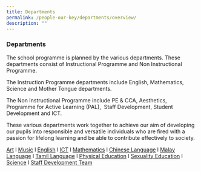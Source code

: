 ```yaml
---
title: Departments
permalink: /people-our-key/departments/overview/
description: ""
---
```

### Departments

The school programme is planned by the various departments. These departments consist of Instructional Programme and Non Instructional Programme. 

The Instruction Programme departments include English, Mathematics, Science and Mother Tongue departments. 

The Non Instructional Programme include PE & CCA, Aesthetics, Programme for Active Learning (PAL),  Staff Development, Student Development and ICT. 

These various departments work together to achieve our aim of developing our pupils into responsible and versatile individuals who are fired with a passion for lifelong learning and be able to contribute effectively to society.

[Art](https://staging.d19higur8fqack.amplifyapp.com/departments/Aesthetics/art-crafts) l [Music](https://staging.d19higur8fqack.amplifyapp.com/departments/Aesthetics/music) l [English](https://staging.d19higur8fqack.amplifyapp.com/departments/english) l [ICT](https://staging.d19higur8fqack.amplifyapp.com/departments/ICT) l [Mathematics](https://staging.d19higur8fqack.amplifyapp.com/departments/mathematics) l [Chinese Language](https://staging.d19higur8fqack.amplifyapp.com/departments/Mother-Tongue/chinese) l [Malay Language](https://staging.d19higur8fqack.amplifyapp.com/departments/Mother-Tongue/malay) l [Tamil Language](https://staging.d19higur8fqack.amplifyapp.com/departments/Mother-Tongue/tamil) l [Physical Education](https://staging.d19higur8fqack.amplifyapp.com/departments/physical-education) l [Sexuality Education](https://staging.d19higur8fqack.amplifyapp.com/departments/sexuality-education) l [Science](https://staging.d19higur8fqack.amplifyapp.com/departments/science) l [Staff Development Team](https://staging.d19higur8fqack.amplifyapp.com/departments/staff-development-team)